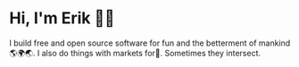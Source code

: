 # Hi, I'm Erik 👋🏼

I build free and open source software for fun and the betterment of mankind 🌎🌍🌏. I also do things with markets for💸. Sometimes they intersect.

